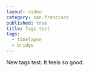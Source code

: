 ```yaml
---
layout: video
category: san-francisco
published: true
title: Tags test
tags: 
  - timelapse
  - bridge
---
```


New tags test. It feels so good.